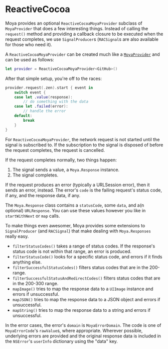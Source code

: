 ReactiveCocoa
=============

Moya provides an optional `ReactiveCocoaMoyaProvider` subclass of
`MoyaProvider` that does a few interesting things. Instead of
calling the `request()` method and providing a callback closure
to be executed when the request completes, we use `SignalProducer`s
(`RACSignal`s are also available for those who need it).

A `ReactiveCocoaMoyaProvider` can be created much like a
[`MoyaProvider`](Providers.md) and can be used as follows:

```swift
let provider = ReactiveCocoaMoyaProvider<GitHub>()
```

After that simple setup, you're off to the races:

```swift
provider.request(.zen).start { event in
    switch event {
    case let .value(response):
        // do something with the data
    case let .failed(error):
        // handle the error
    default:
        break
    }
}
```

For `ReactiveCocoaMoyaProvider`, the network request is not started
until the signal is subscribed to. If the subscription to the signal
is disposed of before the request completes, the request is cancelled.

If the request completes normally, two things happen:

1. The signal sends a value, a `Moya.Response` instance.
2. The signal completes.

If the request produces an error (typically a URLSession error),
then it sends an error, instead. The error's `code` is the failing
request's status code, if any, and the response data, if any.

The `Moya.Response` class contains a `statusCode`, some `data`,
and a(n optional) `URLResponse`. You can use these values however
you like in `startWithNext` or `map` calls.

To make things even awesomer, Moya provides some extensions to
`SignalProducer` (and `RACSignal`) that make dealing with `Moya.Responses`
really easy.

- `filterStatusCodes()` takes a range of status codes. If the
  response's status code is not within that range, an error is
  produced.
- `filterStatusCode()` looks for a specific status code, and errors
  if it finds anything else.
- `filterSuccessfulStatusCodes()` filters status codes that
  are in the 200-range.
- `filterSuccessfulStatusAndRedirectCodes()` filters status codes
  that are in the 200-300 range.
- `mapImage()` tries to map the response data to a `UIImage` instance
  and errors if unsuccessful.
- `mapJSON()` tries to map the response data to a JSON object and
  errors if unsuccessful.
- `mapString()` tries to map the response data to a string and
  errors if unsuccessful.

In the error cases, the error's `domain` is `MoyaErrorDomain`. The code
is one of `MoyaErrorCode`'s `rawValue`s, where appropriate. Wherever
possible, underlying errors are provided and the original response
data is included in the `NSError`'s `userInfo` dictionary using the
"data" key.
